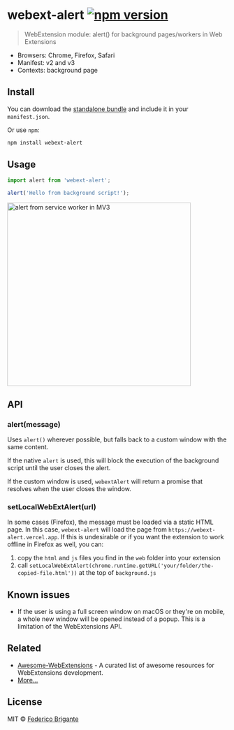# webext-alert [![npm version](https://img.shields.io/npm/v/webext-alert.svg)](https://www.npmjs.com/package/webext-alert)

> WebExtension module: alert() for background pages/workers in Web Extensions

- Browsers: Chrome, Firefox, Safari
- Manifest: v2 and v3
- Contexts: background page

## Install

You can download the [standalone bundle](https://bundle.fregante.com/?pkg=webext-alert&global=webextAlert) and include it in your `manifest.json`.

Or use `npm`:

```sh
npm install webext-alert
```

## Usage

```js
import alert from 'webext-alert';

alert('Hello from background script!');
```

<img width="420" alt="alert from service worker in MV3" src="https://github.com/fregante/webext-alert/assets/1402241/bc25c6dc-633a-40f9-91f2-04d0cca16300">

## API

### alert(message)

Uses `alert()` wherever possible, but falls back to a custom window with the same content.

If the native `alert` is used, this will block the execution of the background script until the user closes the alert.

If the custom window is used, `webextAlert` will return a promise that resolves when the user closes the window.

### setLocalWebExtAlert(url)

In some cases (Firefox), the message must be loaded via a static HTML page. In this case, `webext-alert` will load the page from `https://webext-alert.vercel.app`. If this is undesirable or if you want the extension to work offline in Firefox as well, you can:

1. copy the `html` and `js` files you find in the `web` folder into your extension
2. call `setLocalWebExtAlert(chrome.runtime.getURL('your/folder/the-copied-file.html'))` at the top of `background.js`

## Known issues

- If the user is using a full screen window on macOS or they're on mobile, a whole new window will be opened instead of a popup. This is a limitation of the WebExtensions API.

## Related

- [Awesome-WebExtensions](https://github.com/fregante/Awesome-WebExtensions) - A curated list of awesome resources for WebExtensions development.
- [More…](https://github.com/fregante/webext-fun)

## License

MIT © [Federico Brigante](https://fregante.com)
